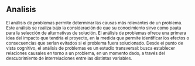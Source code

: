 ## Analisis

<sup>El análisis de problemas permite determinar las causas más relevantes de un problema. Este análisis se realiza bajo la consideración de que su conocimiento sirve como pauta para la selección de alternativas de solución. 
El análisis de problemas ofrece una primera idea del impacto que tendría el proyecto, en la medida que permite identificar los efectos o consecuencias que serían evitados si el problema fuera solucionado. Desde el punto de vista cognitivo, el análisis de problemas es un estudio transversal: busca establecer relaciones causales en torno a un problema, en un momento dado, a través del descubrimiento de interrelaciones entre las distintas variables. </sup>
